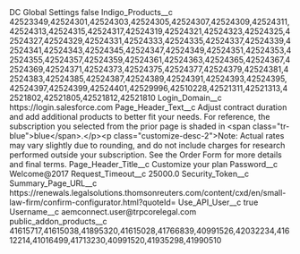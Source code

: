 <?xml version="1.0" encoding="UTF-8"?>
<CustomMetadata xmlns="http://soap.sforce.com/2006/04/metadata" xmlns:xsi="http://www.w3.org/2001/XMLSchema-instance" xmlns:xsd="http://www.w3.org/2001/XMLSchema">
    <label>DC Global Settings</label>
    <protected>false</protected>
    <values>
        <field>Indigo_Products__c</field>
        <value xsi:type="xsd:string">42523349,42524301,42524303,42524305,42524307,42524309,42524311,42524313,42524315,42524317,42524319,42524321,42524323,42524325,42524327,42524329,42524331,42524333,42524335,42524337,42524339,42524341,42524343,42524345,42524347,42524349,42524351,42524353,42524355,42524357,42524359,42524361,42524363,42524365,42524367,42524369,42524371,42524373,42524375,42524377,42524379,42524381,42524383,42524385,42524387,42524389,42524391,42524393,42524395,42524397,42524399,42524401,42529996,42510228,42521311,42521313,42521802,42521805,42521812,42521810</value>
    </values>
    <values>
        <field>Login_Domain__c</field>
        <value xsi:type="xsd:string">https://login.salesforce.com</value>
    </values>
    <values>
        <field>Page_Header_Text__c</field>
        <value xsi:type="xsd:string">Adjust contract duration and add additional products to better fit your needs. For reference, the subscription you selected from the prior page is shaded in &lt;span class=&quot;tr-blue&quot;&gt;blue&lt;/span&gt;.&lt;/p&gt;&lt;p class=&quot;customize-desc-2&quot;&gt;Note: Actual rates may vary slightly due to rounding, and do not include charges for research performed outside your subscription. See the Order Form for more details and final terms.</value>
    </values>
    <values>
        <field>Page_Header_Title__c</field>
        <value xsi:type="xsd:string">Customize your plan</value>
    </values>
    <values>
        <field>Password__c</field>
        <value xsi:type="xsd:string">Welcome@2017</value>
    </values>
    <values>
        <field>Request_Timeout__c</field>
        <value xsi:type="xsd:double">25000.0</value>
    </values>
    <values>
        <field>Security_Token__c</field>
        <value xsi:nil="true"/>
    </values>
    <values>
        <field>Summary_Page_URL__c</field>
        <value xsi:type="xsd:string">https://renewals.legalsolutions.thomsonreuters.com/content/cxd/en/small-law-firm/confirm-configurator.html?quoteId=</value>
    </values>
    <values>
        <field>Use_API_User__c</field>
        <value xsi:type="xsd:boolean">true</value>
    </values>
    <values>
        <field>Username__c</field>
        <value xsi:type="xsd:string">aemconnect.user@trpcorelegal.com</value>
    </values>
    <values>
        <field>public_addon_products__c</field>
        <value xsi:type="xsd:string">41615717,41615038,41895320,41615028,41766839,40991526,42032234,41612214,41016499,41713230,40991520,41935298,41990510</value>
    </values>
</CustomMetadata>
